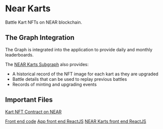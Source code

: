 # Near Karts

Battle Kart NFTs on NEAR blockchain.

## The Graph Integration

The Graph is integrated into the application to provide daily and monthly leaderboards.

The [NEAR Karts Subgraph](https://thegraph.com/hosted-service/subgraph/ben-razor/near-karts) also provides:

* A historical record of the NFT image for each kart as they are upgraded
* Battle details that can be used to replay previous battles
* Records of minting and upgrading events

## Important Files

[Kart NFT Contract on NEAR](https://github.com/ben-razor/near-karts/blob/main/contracts/near/nft/src/lib.rs)

[Front end code](https://github.com/ben-razor/near-karts/tree/main/web/src)
[App front end ReactJS](https://github.com/ben-razor/near-karts/blob/main/web/src/App.js)
[NEAR Karts front end ReactJS](https://github.com/ben-razor/near-karts/blob/main/web/src/js/components/NearKarts.js)
